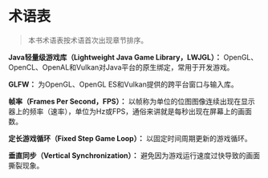 # 术语表

> 本书术语表按术语首次出现章节排序。

**Java轻量级游戏库（Lightweight Java Game Library，LWJGL）：** OpenGL、OpenCL、OpenAL和Vulkan对Java平台的原生绑定，常用于开发游戏。

**GLFW：** 为OpenGL、OpenGL ES和Vulkan提供的跨平台窗口与输入库。

**帧率（Frames Per Second，FPS）：** 以帧称为单位的位图图像连续出现在显示器上的频率（速率），单位为Hz或FPS，通俗来讲就是每秒出现在屏幕上的画面数。

**定长游戏循环（Fixed Step Game Loop）：** 以固定时间周期更新的游戏循环。

**垂直同步（Vertical Synchronization）：** 避免因为游戏运行速度过快导致的画面撕裂现象。


